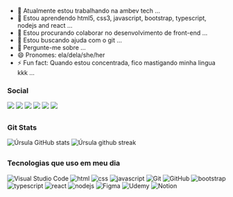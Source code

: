 - 🔭 Atualmente estou trabalhando na ambev tech ...
- 🌱 Estou aprendendo html5, css3, javascript, bootstrap, typescript, nodejs and react ...
- 👯 Estou procurando colaborar no desenvolvimento de front-end ...
- 🤔 Estou buscando ajuda com o git ...
- 💬 Pergunte-me sobre ...
- 😄 Pronomes: ela/dela/she/her
- ⚡ Fun fact: Quando estou concentrada, fico mastigando minha lingua kkk ...

### Social
 
  <div
 	<a href="https://www.facebook.com/Urslarl/" target="_blank"><img src="https://img.shields.io/badge/Facebook-1877F2?style=for-the-badge&logo=facebook&logoColor=white" target="_blank"></a>
  <a href="https://instagram.com/urslariel" target="_blank"><img src="https://img.shields.io/badge/-Instagram-%23E4405F?style=for-the-badge&logo=instagram&logoColor=white" target="_blank"></a>
  <a href="https://twitter.com/Urslariel" target="_blank"><img src="https://img.shields.io/badge/Twitter-1DA1F2?style=for-the-badge&logo=twitter&logoColor=white" target="_blank"></a>
 <a href="https://discord.gg/Úrsula#9233" target="_blank"><img src="https://img.shields.io/badge/Discord-7289DA?style=for-the-badge&logo=discord&logoColor=white" target="_blank"></a> 
  <a href = "mailto:ursulaariels@gmail.com"><img src="https://img.shields.io/badge/-Gmail-%23333?style=for-the-badge&logo=gmail&logoColor=red" target="_blank"></a>
  <a href="https://www.linkedin.com/in/urariel/" target="_blank"><img src="https://img.shields.io/badge/-LinkedIn-%230077B5?style=for-the-badge&logo=linkedin&logoColor=white" target="_blank"></a>
  </div>
  
  ##
  
  ### Git Stats
  ![Úrsula GitHub stats](https://github-readme-stats.vercel.app/api?username=Ursulariel&theme=dracula&show_icons=true)
  ![Úrsula github streak](https://github-readme-streak-stats.herokuapp.com/?user=Ursulariel&theme=dracula)
  
  ##
  
  ### Tecnologias que uso em meu dia
  ![Visual Studio Code](https://img.shields.io/badge/Visual%20Studio%20Code-0078d7.svg?style=for-the-badge&logo=visual-studio-code&logoColor=white)
  ![html](https://img.shields.io/badge/HTML5-E34F26?style=for-the-badge&logo=html5&logoColor=white)
  ![css](https://img.shields.io/badge/CSS3-1572B6?style=for-the-badge&logo=css3&logoColor=white)
  ![javascript](https://img.shields.io/badge/JavaScript-F7DF1E?style=for-the-badge&logo=javascript&logoColor=black)
  ![Git](https://img.shields.io/badge/git-%23F05033.svg?style=for-the-badge&logo=git&logoColor=white)
  ![GitHub](https://img.shields.io/badge/github-%23121011.svg?style=for-the-badge&logo=github&logoColor=white)
  ![bootstrap](https://img.shields.io/badge/Bootstrap-563D7C?style=for-the-badge&logo=bootstrap&logoColor=white)
  ![typescript](https://img.shields.io/badge/TypeScript-007ACC?style=for-the-badge&logo=typescript&logoColor=white)
  ![react](https://img.shields.io/badge/React-20232A?style=for-the-badge&logo=react&logoColor=61DAFB)
  ![nodejs](https://img.shields.io/badge/Node.js-43853D?style=for-the-badge&logo=node.js&logoColor=white)
  ![Figma](https://img.shields.io/badge/figma-%23F24E1E.svg?style=for-the-badge&logo=figma&logoColor=white)
  ![Udemy](https://img.shields.io/badge/Udemy-A435F0?style=for-the-badge&logo=Udemy&logoColor=white)
  ![Notion](https://img.shields.io/badge/Notion-%23000000.svg?style=for-the-badge&logo=notion&logoColor=white)
  


